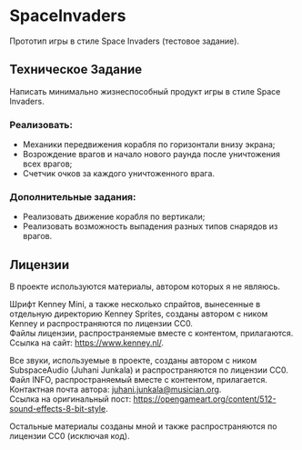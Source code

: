# SpaceInvaders

Прототип игры в стиле Space Invaders (тестовое задание).

## Техническое Задание

Написать минимально жизнеспособный продукт игры в стиле Space Invaders.

### Реализовать:
- Механики передвижения корабля по горизонтали внизу экрана;
- Возрождение врагов и начало нового раунда после уничтожения всех врагов;
- Счетчик очков за каждого уничтоженного врага.

### Дополнительные задания:
- Реализовать движение корабля по вертикали;
- Реализовать возможность выпадения разных типов снарядов из врагов.

## Лицензии

В проекте используются материалы, автором которых я не являюсь.

Шрифт Kenney Mini, а также несколько спрайтов, вынесенные в отдельную директорию Kenney Sprites, созданы автором с ником Kenney и распространяются по лицензии CC0.  
Файлы лицензии, распространяемые вместе с контентом, прилагаются.  
Ссылка на сайт: https://www.kenney.nl/.

Все звуки, используемые в проекте, созданы автором с ником SubspaceAudio (Juhani Junkala) и распространяются по лицензии CC0.  
Файл INFO, распространяемый вместе с контентом, прилагается.  
Контактная почта автора: juhani.junkala@musician.org.  
Ссылка на оригинальный пост: https://opengameart.org/content/512-sound-effects-8-bit-style.

Остальные материалы созданы мной и также распространяются по лицензии CC0 (исключая код).
